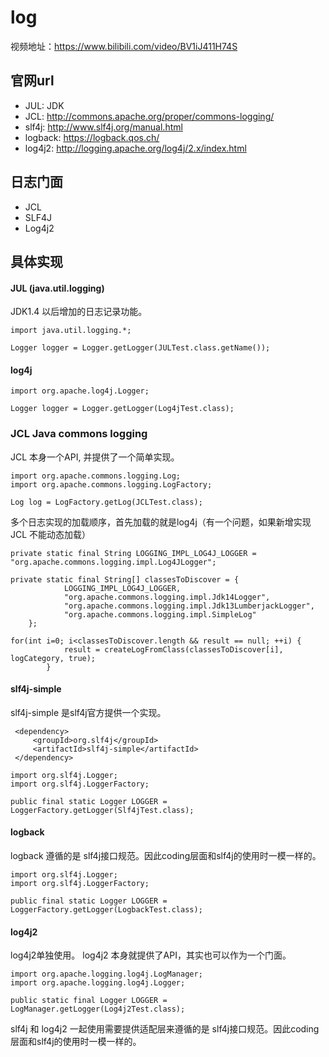 # log
视频地址：https://www.bilibili.com/video/BV1iJ411H74S
## 官网url
* JUL: JDK
* JCL: http://commons.apache.org/proper/commons-logging/
* slf4j: http://www.slf4j.org/manual.html
* logback: https://logback.qos.ch/
* log4j2: http://logging.apache.org/log4j/2.x/index.html

## 日志门面
* JCL
* SLF4J
* Log4j2
 
## 具体实现
#### JUL (java.util.logging)
JDK1.4 以后增加的日志记录功能。
```
import java.util.logging.*;

Logger logger = Logger.getLogger(JULTest.class.getName());
```

#### log4j

```
import org.apache.log4j.Logger;

Logger logger = Logger.getLogger(Log4jTest.class);
```

### JCL  Java commons logging
JCL 本身一个API, 并提供了一个简单实现。 
```
import org.apache.commons.logging.Log;
import org.apache.commons.logging.LogFactory;

Log log = LogFactory.getLog(JCLTest.class);
```
多个日志实现的加载顺序，首先加载的就是log4j（有一个问题，如果新增实现JCL 不能动态加载）
```
private static final String LOGGING_IMPL_LOG4J_LOGGER = "org.apache.commons.logging.impl.Log4JLogger";

private static final String[] classesToDiscover = {
            LOGGING_IMPL_LOG4J_LOGGER,
            "org.apache.commons.logging.impl.Jdk14Logger",
            "org.apache.commons.logging.impl.Jdk13LumberjackLogger",
            "org.apache.commons.logging.impl.SimpleLog"
    };

for(int i=0; i<classesToDiscover.length && result == null; ++i) {
            result = createLogFromClass(classesToDiscover[i], logCategory, true);
        }
``` 

#### slf4j-simple
slf4j-simple 是slf4j官方提供一个实现。
````
 <dependency>
     <groupId>org.slf4j</groupId>
     <artifactId>slf4j-simple</artifactId>
 </dependency>
````
```
import org.slf4j.Logger;
import org.slf4j.LoggerFactory;

public final static Logger LOGGER = LoggerFactory.getLogger(Slf4jTest.class);
```

#### logback 
logback 遵循的是 slf4j接口规范。因此coding层面和slf4j的使用时一模一样的。
```
import org.slf4j.Logger;
import org.slf4j.LoggerFactory;

public final static Logger LOGGER = LoggerFactory.getLogger(LogbackTest.class);
```

#### log4j2
log4j2单独使用。
log4j2 本身就提供了API，其实也可以作为一个门面。
```
import org.apache.logging.log4j.LogManager;
import org.apache.logging.log4j.Logger;

public static final Logger LOGGER = LogManager.getLogger(Log4j2Test.class);
```

slf4j 和 log4j2 一起使用需要提供适配层来遵循的是 slf4j接口规范。因此coding层面和slf4j的使用时一模一样的。



 







